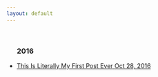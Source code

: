 ```yaml
---
layout: default
---
```

<br>
<div class="container content">
        <ul id="removeBullets">
          <h3 class="h3year">2016</h3>
              <li><a href="/first-post-ever">
                <div>
                <span class="title">This Is Literally My First Post Ever</span>
                <span class="date">Oct 28, 2016</span>
                </div>
                </a>
              </li>         
        </ul>

</div>
